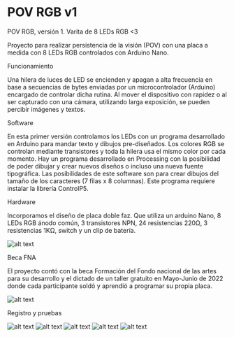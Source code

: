 # POV RGB v1
POV RGB, versión 1.
Varita de 8 LEDs RGB <3

Proyecto para realizar persistencia de la visión (POV) con una placa a medida con 8 LEDs RGB controlados con Arduino Nano.

Funcionamiento

Una hilera de luces de LED se encienden y apagan a alta frecuencia en base a secuencias de bytes enviadas por un microcontrolador (Arduino) encargado de controlar dicha rutina. Al mover el dispositivo con rapidez o al ser capturado con una cámara, utilizando larga exposición, se pueden percibir imágenes y textos.

Software

En esta primer versión controlamos los LEDs con un programa desarrollado en Arduino para mandar texto y dibujos pre-diseñados. Los colores RGB se controlan mediante transistores y toda la hilera usa el mismo color por cada momento.
Hay un programa desarrollado en Processing con la posibilidad de poder dibujar y crear nuevos diseños o incluso una nueva fuente tipográfica. Las posibilidades de este software son para crear dibujos del tamaño de los caracteres (7 filas x 8 columnas). Este programa requiere instalar la librería ControlP5.

Hardware

Incorporamos el diseño de placa doble faz. Que utiliza un arduino Nano, 8 LEDs RGB ánodo común, 3 transistores NPN, 24 resistencias 220Ω, 3 resistencias 1KΩ, switch y un clip de batería.

![alt text](https://github.com/povrgb/v1/blob/main/Software/img/placa_povrgb.JPG)

Beca FNA

El proyecto contó con la beca Formación del Fondo nacional de las artes para su desarrollo y el dictado de un taller gratuito en Mayo-Junio de 2022 donde cada participante soldó y aprendió a programar su propia placa.

![alt text](https://github.com/povrgb/v1/blob/main/Software/img/flyerCuadrado.png)

Registro y pruebas

![alt text](https://github.com/povrgb/v1/blob/main/Software/img/pruebas0.JPG)
![alt text](https://github.com/povrgb/v1/blob/main/Software/img/taller1.jpg)
![alt text](https://github.com/povrgb/v1/blob/main/Software/img/taller2.jpg)
![alt text](https://github.com/povrgb/v1/blob/main/Software/img/taller3.jpg)
![alt text](https://github.com/povrgb/v1/blob/main/Software/img/taller4.JPG)
